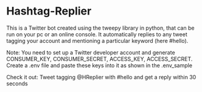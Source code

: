 # Hashtag-Replier

This is a Twitter bot created using the tweepy library in python, that can be run on your pc or an online console. It automatically replies to any tweet tagging your account and mentioning a particular keyword (here #hello).

Note: You need to set up a Twitter developer account and generate CONSUMER_KEY, CONSUMER_SECRET, ACCESS_KEY, ACCESS_SECRET. Create a .env file and paste these keys into it as shown in the .env_sample

Check it out: Tweet tagging @HReplier with #hello and get a reply within 30 seconds